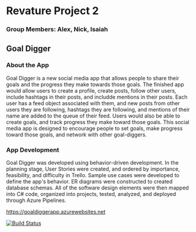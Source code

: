 # Revature Project 2
### Group Members: Alex, Nick, Isaiah

## Goal Digger
### About the App
Goal Digger is a new social media app that allows people to share their goals and the progress they make towards those goals.
The finished app would allow users to create a profile, create posts, follow other users, include hashtags in their posts, and includde mentions in their posts. Each user has a feed object associated with them, and new posts from other users they are following, hashtags they are following, and mentions of their name are added to the queue of their feed. Users would also be able to create goals, and track progress they make toward those goals. This social media app is designed to encourage people to set goals, make progress toward those goals, and network with other goal-diggers.

### App Development
Goal Digger was developed using behavior-driven development. In the planning stage, User Stories were created, and ordered by importance, feasibility, and difficulty in Trello. Sample use cases were developed to define the app's behavior. ER diagrams were constructed to created database schemas. All of the software design elements were then mapped into C# code, organized into projects, tested, analyzed, and deployed through Azure Pipelines. 


https://goaldiggerapp.azurewebsites.net

[![Build Status](https://dev.azure.com/dummerisaiah/P2_project/_apis/build/status/The-Goal-Diggers.P2?branchName=master)](https://dev.azure.com/dummerisaiah/P2_project/_build/latest?definitionId=3&branchName=master)

